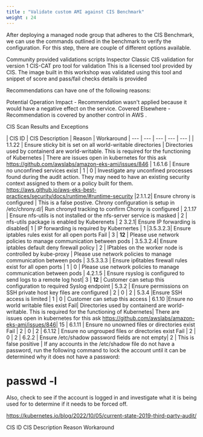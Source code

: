 ```yaml
---
title : "Validate custom AMI against CIS Benchmark"
weight : 24
---
```


After deploying a managed node group that adheres to the CIS Benchmark, we can use the commands outlined in the benchmark to verify the configuration. For this step, there are couple of different options available. 

Community provided validations scripts
Inspector Classic CIS validation for version 1
CIS-CAT pro tool for validation 
This is a licensed tool provided by CIS. The image built in this workshop was validated using this tool and snippet of score and pass/fail checks details is provided

Recommendations can have one of the following reasons:

Potential Operation Impact - Recommendation wasn't applied because it would have a negative effect on the service.
Covered Elsewhere - Recommendation is covered by another control in AWS .

CIS Scan Results and Exceptions

| CIS ID | CIS Description | Reason | Workaround 
| --- | --- | --- | --- | --- |
| 1.1.22  |  Ensure sticky bit is set on all world-writable directories | Directories used by containerd are world-writable. This is required for the functioning of Kubernetes | There are issues open in kubernetes for this ask https://github.com/awslabs/amazon-eks-ami/issues/846
| 1.6.1.6 | Ensure no unconfined services exist | 1 | 0 | Investigate any unconfined processes found during the audit action. They may need to have an existing security context assigned to them or a policy built for them.
https://aws.github.io/aws-eks-best-practices/security/docs/runtime/#runtime-security
|2.1.1.2| Ensure chrony is configured | This is a false postive. Chrony configuration is setup in /etc/chrony.d/| Run chronyd tracking to confirm Chorny is configured
| 2.1.17 | Ensure nfs-utils is not installed or the nfs-server service is masked | 2 | nfs-utils package is enabled by Kuberenets | 2
 3.2.1| Ensure IP forwarding is disabled| 1 | IP forwarding is required by Kubernertes | 1
|3.5.3.2.3| Ensure iptables rules exist for all open ports	Fail | 3 | **12** | Please use network policies to manage communication between pods
| 3.5.3.2.4| Ensure iptables default deny firewall policy | 2 | IPtables on the worker node is controlled by kube-proxy | Please use network policies to manage communication between pods 
| 3.5.3.3.3 | Ensure ip6tables firewall rules exist for all open ports | 1 | 0 | Please use network policies to manage communication between pods
| 4.2.1.5 | Ensure rsyslog is configured to send logs to a remote log host| 3 | **12** | Customer can setup this configuration to required Syslog endpoint
| 5.3.2 |  Ensure permissions on SSH private host key files are configured | 2 | 0 | 2
| 5.3.4  |Ensure SSH access is limited | 1 | 0 | Customer can setup this access 
| 6.1.10  |Ensure no world writable files exist	Fail| Directories used by containerd are world-writable. This is required for the functioning of Kubernetes| There are issues open in kubernetes for this ask https://github.com/awslabs/amazon-eks-ami/issues/846| 15
| 6.1.11 | Ensure no unowned files or directories exist	Fail | 2 | 0 | 2
| 6.1.12 |  Ensure no ungrouped files or directories exist	Fail | 2 | 0 | 2
| 6.2.2 | Ensure /etc/shadow password fields are not empty| 2 | This is false positive | If any accounts in the /etc/shadow file do not have a password, run the following command to lock the account until it can be determined why it does not have a password:
# passwd -l <username>
Also, check to see if the account is logged in and investigate what it is being used for to determine if it needs to be forced off.

    


   
  
    
    	




https://kubernetes.io/blog/2022/10/05/current-state-2019-third-party-audit/

CIS ID	CIS Description	Reason	Workaround